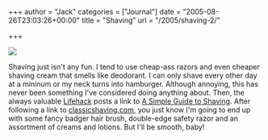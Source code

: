 +++
author = "Jack"
categories = ["Journal"]
date = "2005-08-26T23:03:26+00:00"
title = "Shaving"
url = "/2005/shaving-2/"

+++

![][1]

Shaving just isn't any fun. I tend to use cheap-ass razors and even cheaper shaving cream that smells like deodorant. I can only shave every other day at a mininum or my neck turns into hamburger. Although annoying, this has never been something I've considered doing anything about. Then, the always valuable [Lifehack][2] posts a link to [A Simple Guide to Shaving][3]. After following a link to [classicshaving.com][4], you just know I'm going to end up with some fancy badger hair brush, double-edge safety razor and an assortment of creams and lotions. But I'll be smooth, baby!

 [1]: /files/barbershaving.jpg
 [2]: http://www.lifehack.org/
 [3]: http://deepermotive.org/2005/08/23/a-simple-guide-to-shaving/
 [4]: http://www.classicshaving.com